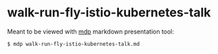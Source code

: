 # walk-run-fly-istio-kubernetes-talk

Meant to be viewed with [mdp](https://github.com/visit1985/mdp) markdown presentation tool:

```
$ mdp walk-run-fly-istio-kubernetes-talk.md
```
